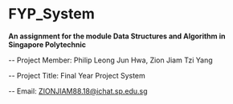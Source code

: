 # FYP_System
**An assignment for the module Data Structures and Algorithm in Singapore Polytechnic**

-- Project Member: Philip Leong Jun Hwa, Zion Jiam Tzi Yang

-- Project Title: Final Year Project System

-- Email: ZIONJIAM88.18@ichat.sp.edu.sg
